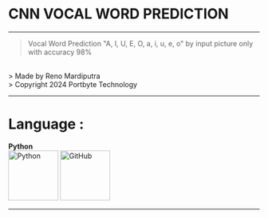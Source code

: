 # **CNN VOCAL WORD PREDICTION**


---



> Vocal Word Prediction "A, I, U, E, O, a, i, u, e, o" by input picture only with accuracy 98%
<br/>
> Made by Reno Mardiputra
<br/>
> Copyright 2024 Portbyte Technology

---

# **Language :**
**Python**
<br/>
<img src="https://techstack-generator.vercel.app/python-icon.svg" alt="Python" width="100" height="100" />
<img src="https://techstack-generator.vercel.app/github-icon.svg" alt="GitHub" width="100" height="100" />


---

